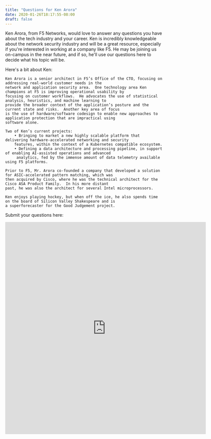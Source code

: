 ```yaml
---
title: "Questions for Ken Arora"
date: 2020-01-26T18:17:55-08:00
draft: false
---
```


Ken Arora, from F5 Networks, would love to answer any questions you have about the tech industry and your career.  Ken is
incredibly knowledgeable about the network security industry and will be a great resource, especially if you're interested 
in working at a company like F5.  He may be joining us on-campus in the near future, and if so, he'll use our questions 
here to decide what his topic will be.

Here's a bit about Ken:

```
Ken Arora is a senior architect in F5’s Office of the CTO, focusing on addressing real-world customer needs in the 
network and application security area.  One technology area Ken champions at F5 is improving operational usability by 
focusing on customer workflows.  He advocates the use of statistical analysis, heuristics, and machine learning to 
provide the broader context of the application’s posture and the current state and risks.  Another key area of focus 
is the use of hardware/software codesign to enable new approaches to application protection that are impractical using
software alone.  
 
Two of Ken’s current projects:  
    • Bringing to market a new highly scalable platform that delivering hardware-accelerated networking and security 
    features, within the context of a Kubernetes compatible ecosystem.  
    • Defining a data architecture and processing pipeline, in support of enabling AI-assisted operations and advanced
     analytics, fed by the immense amount of data telemetry available using F5 platforms.  
     
Prior to F5, Mr. Arora co-founded a company that developed a solution for ASIC-accelerated pattern matching, which was
then acquired by Cisco, where he was the technical architect for the Cisco ASA Product Family.  In his more distant 
past, he was also the architect for several Intel microprocessors.  

Ken enjoys playing hockey, but when off the ice, he also spends time on the board of Silicon Valley Shakespeare and is
a superforecaster for the Good Judgement project.
```


Submit your questions here:

<iframe src="https://docs.google.com/forms/d/e/1FAIpQLSeMrbjGSDKE8XvOkM11B2dCdczDOeioOe6tNE4mgwHlQvMdFA/viewform?embedded=true" width="640" height="678" frameborder="0" marginheight="0" marginwidth="0">Loading…</iframe>
